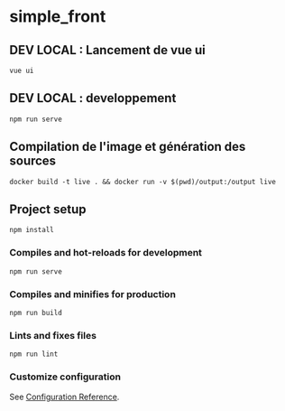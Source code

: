# simple_front


## DEV LOCAL : Lancement de vue ui
```
vue ui
```

## DEV LOCAL : developpement
```
npm run serve
```

## Compilation de l'image et génération des sources
```
docker build -t live . && docker run -v $(pwd)/output:/output live
```

## Project setup
```
npm install
```

### Compiles and hot-reloads for development
```
npm run serve
```

### Compiles and minifies for production
```
npm run build
```

### Lints and fixes files
```
npm run lint
```

### Customize configuration
See [Configuration Reference](https://cli.vuejs.org/config/).
